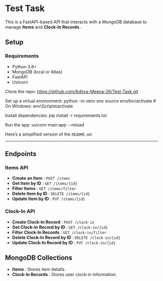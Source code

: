 # Test Task

This is a FastAPI-based API that interacts with a MongoDB database to manage **Items** and  **Clock-In Records** .

## Setup

### Requirements

* Python 3.8+
* MongoDB (local or Atlas)
* FastAPI
* Uvicorn

Clone the repo:
https://github.com/Aditya-Meena-26/Test-Task.git

Set up a virtual environment:
python -m venv env
source env/bin/activate  # On Windows: env\Scripts\activate

Install dependencies:
pip install -r requirements.txt

Run the app:
uvicorn main:app --reload

Here’s a simplified version of the `README.md`:

---


## Endpoints

### Items API

* **Create an Item** : `POST /items`
* **Get Item by ID** : `GET /items/{id}`
* **Filter Items** : `GET /items/filter`
* **Delete Item by ID** : `DELETE /items/{id}`
* **Update Item by ID** : `PUT /items/{id}`

### Clock-In API

* **Create Clock-In Record** : `POST /clock-in`
* **Get Clock-In Record by ID** : `GET /clock-in/{id}`
* **Filter Clock-In Records** : `GET /clock-in/filter`
* **Delete Clock-In Record by ID** : `DELETE /clock-in/{id}`
* **Update Clock-In Record by ID** : `PUT /clock-in/{id}`

## MongoDB Collections

* **Items** : Stores item details.
* **Clock-In Records** : Stores user clock-in information.
